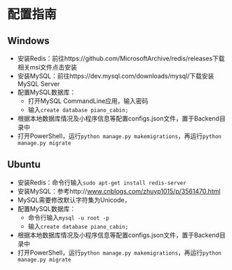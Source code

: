 # 配置指南

## Windows

* 安装Redis：前往https://github.com/MicrosoftArchive/redis/releases下载相关msi文件点击安装
* 安装MySQL：前往https://dev.mysql.com/downloads/mysql/下载安装MySQL Server
* 配置MySQL数据库：
  * 打开MySQL CommandLine应用，输入密码
  * 输入`create database piano_cabin;`
* 根据本地数据库情况及小程序信息等配置configs.json文件，置于Backend目录中
* 打开PowerShell，运行`python manage.py makemigrations`，再运行`python manage.py migrate`

## Ubuntu

- 安装Redis：命令行输入`sudo apt-get install redis-server`
- 安装MySQL：参考http://www.cnblogs.com/zhuyp1015/p/3561470.html
- MySQL需要修改默认字符集为Unicode，
- 配置MySQL数据库：
  - 命令行输入`mysql -u root -p`
  - 输入`create database piano_cabin;`
- 根据本地数据库情况及小程序信息等配置configs.json文件，置于Backend目录中
- 打开PowerShell，运行`python manage.py makemigrations`，再运行`python manage.py migrate`